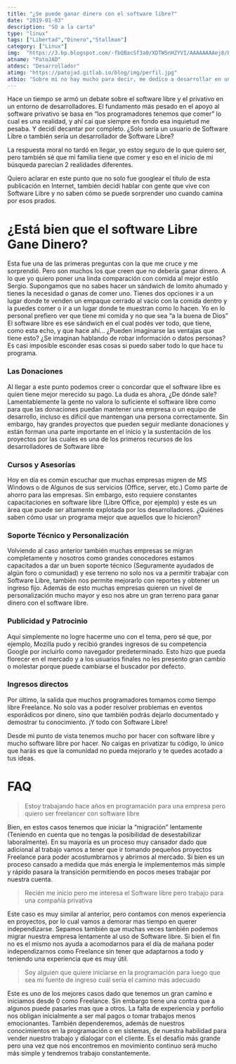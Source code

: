 ```yaml
---
title: "¿Se puede ganar dinero con el software libre?"
date: "2019-01-03"
description: "SO a la carta"
type: "linux"
tags: ["Libertad","Dinero","Stallman"]
category: ["Linux"]
img:  "https://3.bp.blogspot.com/-fbQBacSf3a0/XDTW5nHZYVI/AAAAAAAAej8/brsHdOymO3gIZSdqtlSiJ-VeFAE8DGzHwCLcBGAs/s640/rmsdollar.jpg"
atname: "PatoJAD"
atdesc: "Desarrollador"
atimg: "https://patojad.gitlab.io/blog/img/perfil.jpg"
atbio: "Sobre mi no hay mucho para decir, me dedico a desarrollar en una empresa de telecomunicaciones, utilizo linux desde el 2012 y hace años que es mi sistema operativo main. Soy una persona que busca crecer profesionalmente sin dejar de divertirse y hacer lo que me gusta. Siempre digo que cuando un proyecto sale es importante agradecer, por lo cual les recomiendo a todos leer la seccion Agreadecimientos en la cual me tome un tiempito para poder agradecer a todos y cada uno de los que hicieron posible todo esto."
---
```


Hace un tiempo se armó un debate sobre el software libre y el privativo en un entorno de desarrolladores. El fundamento más pesado en el apoyo al software privativo se basa en “los programadores tenemos que comer” lo cual es una realidad, y ahí caí que siempre en fondo esa inquietud me pesaba. Y decidí decantar por completo. ¿Solo sería un usuario de Software Libre o también sería un desarrollador de Software Libre?

La respuesta moral no tardó en llegar, yo estoy seguro de lo que quiero ser, pero también sé que mi familia tiene que comer y eso en el inicio de mi búsqueda parecían 2 realidades diferentes.

Quiero aclarar en este punto que no solo fue googlear el título de esta publicación en Internet, también decidí hablar con gente que vive con Software Libre y no saben cómo se puede sorprender uno cuando camina por esos prados.

# ¿Está bien que el software Libre Gane Dinero?
Esta fue una de las primeras preguntas con la que me cruce y me sorprendió. Pero son muchos los que creen que no debería ganar dinero. A lo que yo quiero poner una linda comparación con comida al mejor estilo Sergio. Supongamos que no sabes hacer un sándwich de lomito ahumado y tienes la necesidad o ganas de comer uno. Tienes dos opciones ir a un lugar donde te venden un empaque cerrado al vacío con la comida dentro y la puedes comer o ir a un lugar donde te muestran como lo hacen. Yo en lo personal prefiero ver que tiene mi comida y no que sea “a la buena de Dios” El software libre es ese sándwich en el cual podés ver todo, que tiene, como esta echo, y que hace ahí… ¿Pueden imaginarse las ventajas que tiene esto? ¿Se imaginan hablando de robar información o datos personas? Es casi imposible esconder esas cosas si puedo saber todo lo que hace tu programa.

### Las Donaciones
Al llegar a este punto podemos creer o concordar que el software libre es quien tiene mejor merecido su pago. La duda es ahora, ¿De dónde sale? Lamentablemente la gente no valora lo suficiente el software libre como para que las donaciones puedan mantener una empresa o un equipo de desarrollo, incluso es difícil que mantengan una persona correctamente. Sin embargo, hay grandes proyectos que pueden seguir mediante donaciones y están forman una parte importante en el inicio y la sustentación de los proyectos por las cuales es una de los primeros recursos de los desarrolladores de Software libre

### Cursos y Asesorías
Hoy en día es común escuchar que muchas empresas migren de MS Windows o de Algunos de sus servicios (Office, server, etc.) Como parte de ahorro para las empresas. Sin embargo, esto requiere constantes capacitaciones en software libre (Libre Office, por ejemplo) y este es un área que puede ser altamente explotada por los desarrolladores. ¿Quiénes saben cómo usar un programa mejor que aquellos que lo hicieron?

### Soporte Técnico y Personalización
Volviendo al caso anterior también muchas empresas se migran completamente y nosotros como grandes conocedores estamos capacitados a dar un buen soporte técnico (Seguramente ayudados de algún foro o comunidad) y ese terreno no solo nos va a permitir trabajar con Software Libre, también nos permite mejorarlo con reportes y obtener un ingreso fijo. Además de esto muchas empresas quieren un nivel de personalización mucho mayor y eso nos abre un gran terreno para ganar dinero con el software libre.

### Publicidad y Patrocinio
Aquí simplemente no logre hacerme uno con el tema, pero sé que, por ejemplo, Mozilla pudo y recibió grandes ingresos de su competencia Google por incluirlo como navegador predeterminado. Esto hizo que pueda florecer en el mercado y a los usuarios finales no les presento gran cambio o molestar porque puede cambiarse el buscador por defecto.

### Ingresos directos
Por último, la salida que muchos programadores tomamos como tiempo libre Freelance. No solo vas a poder resolver problemas en eventos esporádicos por dinero, sino que también podrás dejarlo documentado y demostrar tu conocimiento. ¡Y todo con Software Libre!

Desde mi punto de vista tenemos mucho por hacer con software libre y mucho software libre por hacer. No caigas en privatizar tu código, lo único que harás es que la comunidad no pueda mejorarlo y te quedes acotado a tus ideas.




# FAQ


> Estoy trabajando hace años en programación para una empresa pero quiero ser freelancer con software libre

Bien, en estos casos tenemos que iniciar la “migración” lentamente (Teniendo en cuenta que no tengas la posibilidad de desestabilizar laboralmente). En su mayoría es un proceso muy cansador dado que adicional al trabajo vamos a tener que ir tomando pequeños proyectos Freelance para poder acostumbrarnos y abrirnos al mercado. Si bien es un proceso cansado a medida que más energía le implementemos más simple y rápido pasara la transición permitiendo en pocos meses trabajar por nuestra cuenta.



> Recién me inicio pero me interesa el Software libre pero trabajo para una compañía privativa

Este caso es muy similar al anterior, pero contamos con menos experiencia en proyectos, por lo cual vamos a demorar mas tiempo en querer independizarse. Sepamos también que muchas veces también podemos migrar nuestra empresa lentamente al uso de Software libre. Si bien el fin no es el mismo nos ayuda a acomodarnos para el día de mañana poder independizarnos como Freelance sin tener que adaptarnos a todo y teniendo una experiencia que es muy útil.



> Soy alguien que quiere iniciarse en la programación para luego que sea mi fuente de ingreso cuál sería el camino más adecuado

Este es uno de los mejores casos dado que tenemos un gran camino e iniciamos desde 0 como Freelance. Sin embargo tiene una contra que a algunos puede pasarles mas que a otros. La falta de experiencia y porfolio nos obligan inicialmente a ser mal pagos o tomar trabajos menos emocionantes. También dependeremos, además de nuestros conocimientos en la programación o en sistemas, de nuestra habilidad para vender nuestro trabajo y dialogar con el cliente. Es el desafío más grande pero una vez que nos encontremos en movimiento continuo será mucho más simple y tendremos trabajo constantemente.
